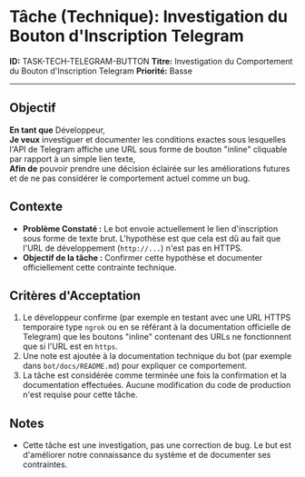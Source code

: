 # Tâche (Technique): Investigation du Bouton d'Inscription Telegram

**ID:** TASK-TECH-TELEGRAM-BUTTON
**Titre:** Investigation du Comportement du Bouton d'Inscription Telegram
**Priorité:** Basse

---

## Objectif

**En tant que** Développeur,  
**Je veux** investiguer et documenter les conditions exactes sous lesquelles l'API de Telegram affiche une URL sous forme de bouton "inline" cliquable par rapport à un simple lien texte,  
**Afin de** pouvoir prendre une décision éclairée sur les améliorations futures et de ne pas considérer le comportement actuel comme un bug.

## Contexte

- **Problème Constaté :** Le bot envoie actuellement le lien d'inscription sous forme de texte brut. L'hypothèse est que cela est dû au fait que l'URL de développement (`http://...`) n'est pas en HTTPS.
- **Objectif de la tâche :** Confirmer cette hypothèse et documenter officiellement cette contrainte technique.

## Critères d'Acceptation

1.  Le développeur confirme (par exemple en testant avec une URL HTTPS temporaire type `ngrok` ou en se référant à la documentation officielle de Telegram) que les boutons "inline" contenant des URLs ne fonctionnent que si l'URL est en `https`.
2.  Une note est ajoutée à la documentation technique du bot (par exemple dans `bot/docs/README.md`) pour expliquer ce comportement.
3.  La tâche est considérée comme terminée une fois la confirmation et la documentation effectuées. Aucune modification du code de production n'est requise pour cette tâche.

## Notes

- Cette tâche est une investigation, pas une correction de bug. Le but est d'améliorer notre connaissance du système et de documenter ses contraintes.
